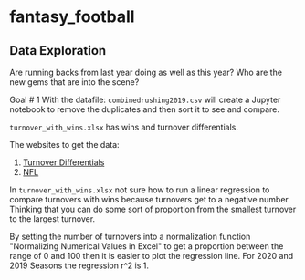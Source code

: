 # fantasy_football

## Data Exploration

Are running backs from last year doing as well as this year? Who are the new gems that are into the scene?  

Goal # 1 With the datafile: `combinedrushing2019.csv` will create a Jupyter notebook to remove the duplicates and then sort it to see and compare. 


`turnover_with_wins.xlsx` has wins and turnover differentials.

The websites to get the data:
1. [Turnover Differentials](https://www.footballdb.com/stats/turnovers.html?yr=2020&conf=&sort=differential)
2. [NFL](https://www.nfl.com/standings/division/2019/reg/)


In `turnover_with_wins.xlsx` not sure how to run a linear regression to compare turnovers with wins because turnovers get to a negative number.
Thinking that you can do some sort of proportion from the smallest turnover to the largest turnover.

By setting the number of turnovers into a normalization function "Normalizing Numerical Values in Excel" to get a proportion between the range of 0 and 100 then it is easier to plot the regression line.  For 2020 and 2019 Seasons the regression r^2 is 1.  


